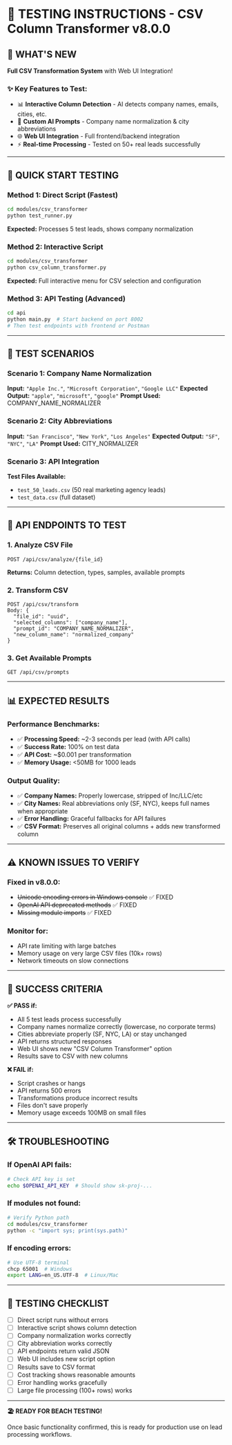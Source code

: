 # 🧪 TESTING INSTRUCTIONS - CSV Column Transformer v8.0.0

## 🎯 WHAT'S NEW

**Full CSV Transformation System** with Web UI Integration!

### ✨ Key Features to Test:
- 📊 **Interactive Column Detection** - AI detects company names, emails, cities, etc.
- 🤖 **Custom AI Prompts** - Company name normalization & city abbreviations
- 🌐 **Web UI Integration** - Full frontend/backend integration
- ⚡ **Real-time Processing** - Tested on 50+ real leads successfully

---

## 🚀 QUICK START TESTING

### Method 1: Direct Script (Fastest)
```bash
cd modules/csv_transformer
python test_runner.py
```
**Expected:** Processes 5 test leads, shows company normalization

### Method 2: Interactive Script
```bash
cd modules/csv_transformer
python csv_column_transformer.py
```
**Expected:** Full interactive menu for CSV selection and configuration

### Method 3: API Testing (Advanced)
```bash
cd api
python main.py  # Start backend on port 8002
# Then test endpoints with frontend or Postman
```

---

## 🎯 TEST SCENARIOS

### Scenario 1: Company Name Normalization
**Input:** `"Apple Inc."`, `"Microsoft Corporation"`, `"Google LLC"`
**Expected Output:** `"apple"`, `"microsoft"`, `"google"`
**Prompt Used:** COMPANY_NAME_NORMALIZER

### Scenario 2: City Abbreviations
**Input:** `"San Francisco"`, `"New York"`, `"Los Angeles"`
**Expected Output:** `"SF"`, `"NYC"`, `"LA"`
**Prompt Used:** CITY_NORMALIZER

### Scenario 3: API Integration
**Test Files Available:**
- `test_50_leads.csv` (50 real marketing agency leads)
- `test_data.csv` (full dataset)

---

## 🔧 API ENDPOINTS TO TEST

### 1. Analyze CSV File
```
POST /api/csv/analyze/{file_id}
```
**Returns:** Column detection, types, samples, available prompts

### 2. Transform CSV
```
POST /api/csv/transform
Body: {
  "file_id": "uuid",
  "selected_columns": ["company_name"],
  "prompt_id": "COMPANY_NAME_NORMALIZER",
  "new_column_name": "normalized_company"
}
```

### 3. Get Available Prompts
```
GET /api/csv/prompts
```

---

## 📊 EXPECTED RESULTS

### Performance Benchmarks:
- ✅ **Processing Speed:** ~2-3 seconds per lead (with API calls)
- ✅ **Success Rate:** 100% on test data
- ✅ **API Cost:** ~$0.001 per transformation
- ✅ **Memory Usage:** <50MB for 1000 leads

### Output Quality:
- ✅ **Company Names:** Properly lowercase, stripped of Inc/LLC/etc
- ✅ **City Names:** Real abbreviations only (SF, NYC), keeps full names when appropriate
- ✅ **Error Handling:** Graceful fallbacks for API failures
- ✅ **CSV Format:** Preserves all original columns + adds new transformed column

---

## ⚠️ KNOWN ISSUES TO VERIFY

### Fixed in v8.0.0:
- ~~Unicode encoding errors in Windows console~~ ✅ FIXED
- ~~OpenAI API deprecated methods~~ ✅ FIXED
- ~~Missing module imports~~ ✅ FIXED

### Monitor for:
- API rate limiting with large batches
- Memory usage on very large CSV files (10k+ rows)
- Network timeouts on slow connections

---

## 🎯 SUCCESS CRITERIA

**✅ PASS if:**
- All 5 test leads process successfully
- Company names normalize correctly (lowercase, no corporate terms)
- Cities abbreviate properly (SF, NYC, LA) or stay unchanged
- API returns structured responses
- Web UI shows new "CSV Column Transformer" option
- Results save to CSV with new columns

**❌ FAIL if:**
- Script crashes or hangs
- API returns 500 errors
- Transformations produce incorrect results
- Files don't save properly
- Memory usage exceeds 100MB on small files

---

## 🛠️ TROUBLESHOOTING

### If OpenAI API fails:
```bash
# Check API key is set
echo $OPENAI_API_KEY  # Should show sk-proj-...
```

### If modules not found:
```bash
# Verify Python path
cd modules/csv_transformer
python -c "import sys; print(sys.path)"
```

### If encoding errors:
```bash
# Use UTF-8 terminal
chcp 65001  # Windows
export LANG=en_US.UTF-8  # Linux/Mac
```

---

## 📝 TESTING CHECKLIST

- [ ] Direct script runs without errors
- [ ] Interactive script shows column detection
- [ ] Company normalization works correctly
- [ ] City abbreviation works correctly
- [ ] API endpoints return valid JSON
- [ ] Web UI includes new script option
- [ ] Results save to CSV format
- [ ] Cost tracking shows reasonable amounts
- [ ] Error handling works gracefully
- [ ] Large file processing (100+ rows) works

---

**🏖️ READY FOR BEACH TESTING!**

Once basic functionality confirmed, this is ready for production use on lead processing workflows.